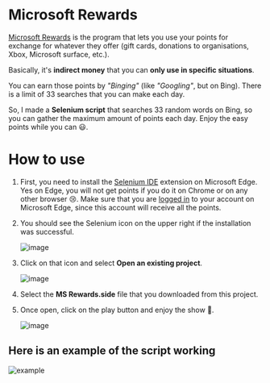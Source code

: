 # Microsoft Rewards

[Microsoft Rewards](https://account.microsoft.com/rewards/?refd=www.microsoft.com) is the program that lets you use your points for exchange for whatever they offer (gift cards, donations to organisations, Xbox, Microsoft surface, etc.).

Basically, it's **indirect money** that you can **only use in specific situations**.

You can earn those points by *"Binging"* (like *"Googling"*, but on Bing). There is a limit of 33 searches that you can make each day.

So, I made a **Selenium script** that searches 33 random words on Bing, so you can gather the maximum amount of points each day. Enjoy the easy points while you can 😃.

# How to use

1. First, you need to install the [Selenium IDE](https://microsoftedge.microsoft.com/addons/detail/selenium-ide/ajdpfmkffanmkhejnopjppegokpogffp) extension on Microsoft Edge. Yes on Edge, you will not get points if you do it on Chrome or on any other browser 😢. Make sure that you are [logged in](https://account.microsoft.com/account) to your account on Microsoft Edge, since this account will receive all the points.
2. You should see the Selenium icon on the upper right if the installation was successful.

    ![image](https://user-images.githubusercontent.com/45086380/121598344-ba121700-ca0f-11eb-889e-26cfa44318a6.png)
  
3. Click on that icon and select **Open an existing project**. 

    ![image](https://user-images.githubusercontent.com/45086380/121604560-c484de80-ca18-11eb-8276-d02b1fadd600.png)
 
4. Select the **MS Rewards.side** file that you downloaded from this project.
5. Once open, click on the play button and enjoy the show 🙂.

    ![image](https://user-images.githubusercontent.com/45086380/121604824-4117bd00-ca19-11eb-8190-425c00f86449.png)

## Here is an example of the script working 
![example](https://user-images.githubusercontent.com/45086380/121724751-4ecf5000-cab6-11eb-9071-22714c8f611f.gif)


